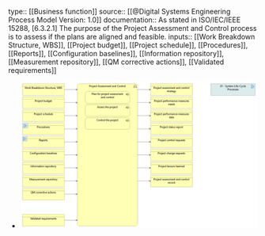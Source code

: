 type:: [[Business function]]
source:: [[@Digital Systems Engineering Process Model Version: 1.0]]
documentation:: As stated in ISO/IEC/IEEE 15288, [6.3.2.1] The purpose of the Project Assessment and Control process is to assess if the plans are aligned and feasible.
inputs:: [[Work Breakdown Structure, WBS]], [[Project budget]], [[Project schedule]], [[Procedures]], [[Reports]], [[Configuration baselines]], [[Information repository]], [[Measurement repository]], [[QM corrective actions]], [[Validated requirements]]

- ![image.png](../assets/image_1689447946894_0.png)